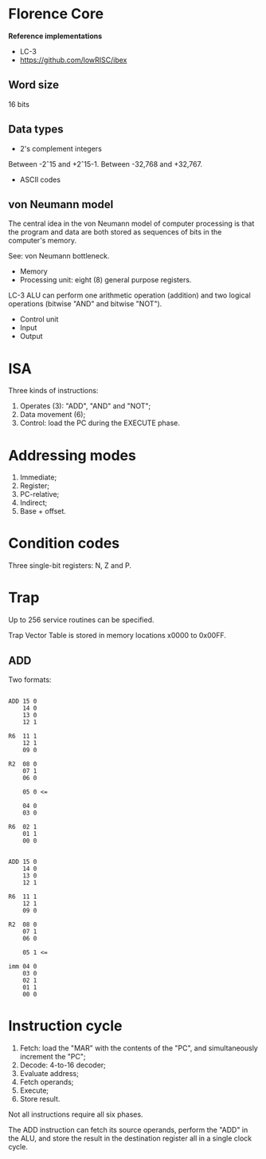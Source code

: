 # Florence Core

**Reference implementations**

* LC-3
* https://github.com/lowRISC/ibex

## Word size

16 bits

## Data types

* 2's complement integers

Between -2ˆ15 and +2ˆ15-1.
Between -32,768 and +32,767.

* ASCII codes

## von Neumann model

The central idea in the von Neumann model of computer processing is that the
program and data are both stored as sequences of bits in the computer's memory.

See: von Neumann bottleneck.

* Memory
* Processing unit: eight (8) general purpose registers.

LC-3 ALU can perform one arithmetic operation (addition) and two logical
operations (bitwise "AND" and bitwise "NOT").

* Control unit
* Input
* Output

# ISA

Three kinds of instructions:

1. Operates (3): "ADD", "AND" and "NOT";
2. Data movement (6);
3. Control: load the PC during the EXECUTE phase.

# Addressing modes

1. Immediate;
2. Register;
3. PC-relative;
4. Indirect;
5. Base + offset.

# Condition codes

Three single-bit registers: N, Z and P.

# Trap

Up to 256 service routines can be specified.

Trap Vector Table is stored in memory locations x0000 to 0x00FF.

## ADD

Two formats:

```

ADD 15 0
    14 0
    13 0
    12 1

R6  11 1
    12 1
    09 0

R2  08 0
    07 1
    06 0

    05 0 <=

    04 0
    03 0

R6  02 1
    01 1
    00 0

```

```

ADD 15 0
    14 0
    13 0
    12 1

R6  11 1
    12 1
    09 0

R2  08 0
    07 1
    06 0

    05 1 <=

imm 04 0
    03 0
    02 1
    01 1
    00 0

```

# Instruction cycle

1. Fetch: load the "MAR" with the contents of the "PC", and simultaneously
   increment the "PC";
2. Decode: 4-to-16 decoder;
3. Evaluate address;
4. Fetch operands;
5. Execute;
6. Store result.

Not all instructions require all six phases.

The ADD instruction can fetch its source operands, perform the "ADD" in the ALU,
and store the result in the destination register all in a single clock cycle.
